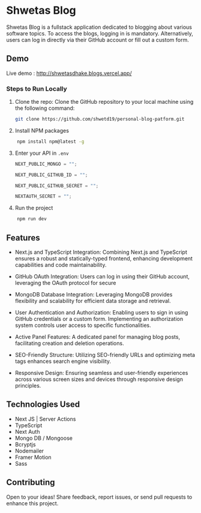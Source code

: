 # Shwetas Blog

Shwetas Blog is a fullstack application dedicated to blogging about various software topics. To access the blogs, logging in is mandatory. Alternatively, users can log in directly via their GitHub account or fill out a custom form.

## Demo

Live demo : http://shwetasdhake.blogs.vercel.app/

### Steps to Run Locally

1. Clone the repo:
   Clone the GitHub repository to your local machine using the following command:

   ```sh
   git clone https://github.com/shwetd19/personal-blog-patform.git
   ```

1. Install NPM packages

```sh
    npm install npm@latest -g
```

3. Enter your API in `.env`

   ```js
   NEXT_PUBLIC_MONGO = "";

   NEXT_PUBLIC_GITHUB_ID = "";

   NEXT_PUBLIC_GITHUB_SECRET = "";

   NEXTAUTH_SECRET = "";
   ```

4. Run the project

```sh
    npm run dev
```

## Features

- Next.js and TypeScript Integration: Combining Next.js and TypeScript ensures a robust and statically-typed frontend, enhancing development capabilities and code maintainability.

- GitHub OAuth Integration: Users can log in using their GitHub account, leveraging the OAuth protocol for secure

- MongoDB Database Integration: Leveraging MongoDB provides flexibility and scalability for efficient data storage and retrieval.

- User Authentication and Authorization: Enabling users to sign in using GitHub credentials or a custom form. Implementing an authorization system controls user access to specific functionalities.

- Active Panel Features: A dedicated panel for managing blog posts, facilitating creation and deletion operations.

- SEO-Friendly Structure: Utilizing SEO-friendly URLs and optimizing meta tags enhances search engine visibility.

- Responsive Design: Ensuring seamless and user-friendly experiences across various screen sizes and devices through responsive design principles.

## Technologies Used

- Next JS | Server Actions
- TypeScript
- Next Auth
- Mongo DB / Mongoose
- Bcryptjs
- Nodemailer
- Framer Motion
- Sass

## Contributing

Open to your ideas! Share feedback, report issues, or send pull requests to enhance this project.

```

```

